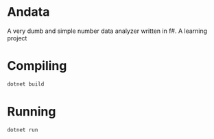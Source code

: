 # Andata
A very dumb and simple number data analyzer written in f#. A learning project

# Compiling
```bash
dotnet build
```

# Running
```bash
dotnet run
```